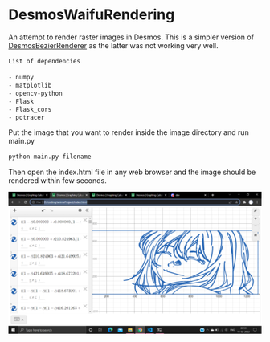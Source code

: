 # DesmosWaifuRendering


An attempt to render raster images in Desmos. This is a simpler version of [DesmosBezierRenderer](https://github.com/kevinjycui/DesmosBezierRenderer)
as the latter was not working very well.


```
List of dependencies

- numpy
- matplotlib
- opencv-python
- Flask
- Flask_cors
- potracer
```

Put the image that you want to render inside the image directory and run main.py

```python
python main.py filename
```
Then open the index.html file in any web browser and the image should be rendered within few seconds.


![Sample](https://github.com/shrekfanboi/DesmosWaifuRendering/blob/master/images/kaoridesmos.png)
